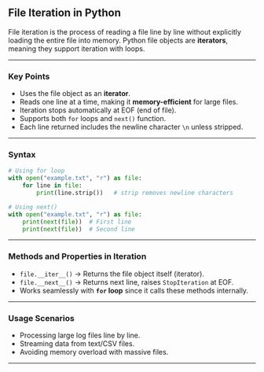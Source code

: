 ## File Iteration in Python

File iteration is the process of reading a file line by line without explicitly loading the entire file into memory. Python file objects are **iterators**, meaning they support iteration with loops.

---

### Key Points

* Uses the file object as an **iterator**.
* Reads one line at a time, making it **memory-efficient** for large files.
* Iteration stops automatically at EOF (end of file).
* Supports both `for` loops and `next()` function.
* Each line returned includes the newline character `\n` unless stripped.

---

### Syntax

```python
# Using for loop
with open("example.txt", "r") as file:
    for line in file:
        print(line.strip())   # strip removes newline characters

# Using next()
with open("example.txt", "r") as file:
    print(next(file))  # First line
    print(next(file))  # Second line
```

---

### Methods and Properties in Iteration

* `file.__iter__()` → Returns the file object itself (iterator).
* `file.__next__()` → Returns next line, raises `StopIteration` at EOF.
* Works seamlessly with **`for` loop** since it calls these methods internally.

---

### Usage Scenarios

* Processing large log files line by line.
* Streaming data from text/CSV files.
* Avoiding memory overload with massive files.

---
